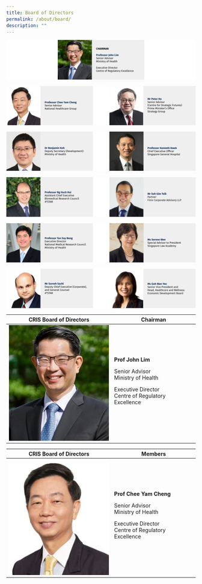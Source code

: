```yaml
---
title: Board of Directors
permalink: /about/board/
description: ""
---
```

![](/images/Leadership%20%20%20Board/Banners_Board%20-%2001.png)

![](/images/Leadership%20%20%20Board/Banners_Board%20-%2002.png)

![](/images/Leadership%20%20%20Board/Banners_Board%20-%2003.png)

![](/images/Leadership%20%20%20Board/banners_board%20-%20044.png)

![](/images/Leadership%20%20%20Board/Banners_Board%20-%2005.png)

![](/images/Leadership%20%20%20Board/Banners_Board%20-%2006.png)




| CRIS Board of Directors | Chairman 
| -------- | -------- 
| ![](/images/Leadership%20%20%20Board/01%20-%20prof%20john%20lim.jpg)    | **Prof John Lim**<p>Senior Advisor<br>Ministry of Health</p><p></p><p>Executive Director<br>Centre of Regulatory Excellence  

| CRIS Board of Directors | Members
| -------- | -------- 
| ![](/images/Leadership%20%20%20Board/02%20-%20prof%20chee%20yam%20cheng.jpg)   | **Prof Chee Yam Cheng**</p><p>Senior Advisor<br>Ministry of Health</p><p></p><p>Executive Director<br>Centre of Regulatory Excellence  




</p>